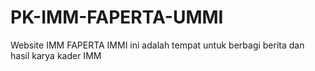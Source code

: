 # PK-IMM-FAPERTA-UMMI
Website IMM FAPERTA IMMI ini adalah tempat untuk berbagi berita dan hasil karya kader IMM
